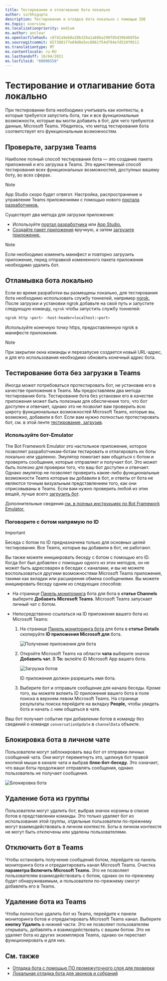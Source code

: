 ```yaml
---
title: Тестирование и отлагивание бота локально
author: surbhigupta
description: Тестирование и отладка бота локально с помощью IDE
ms.topic: overview
ms.localizationpriority: medium
ms.author: anclear
ms.openlocfilehash: c07d1a9eb8a28b328a1a60ba299f05d39b460fbe
ms.sourcegitcommit: 6573881f7e69d8e5ec8861f54df84e7d519f0511
ms.translationtype: MT
ms.contentlocale: ru-RU
ms.lasthandoff: 10/04/2021
ms.locfileid: "60096558"
---
```

# <a name="test-and-debug-your-bot-locally"></a>Тестирование и отлагивание бота локально

При тестировании бота необходимо учитывать как контексты, в которые требуется запустить бота, так и все функциональные возможности, которые вы могли добавить в бот, для чего требуются данные, Microsoft Teams. Убедитесь, что метод тестирования бота соответствует его функциональным возможностям.

## <a name="test-by-uploading-to-teams"></a>Проверьте, загрузив Teams

Наиболее полный способ тестирования бота — это создание пакета приложений и его загрузка в Teams. Это единственный способ тестирования всех функциональных возможностей, доступных вашему боту, во всех сферах.

> [!NOTE]
>  App Studio скоро будет отвягот. Настройка, распространение и управление Teams приложениями с помощью нового [портала разработчиков.](https://dev.teams.microsoft.com/)

Существует два метода для загрузки приложения:
* Используйте [портал разработчика](https://dev.teams.microsoft.com/) или [App Studio.](~/concepts/build-and-test/app-studio-overview.md)
* [Создайте пакет приложения](~/concepts/build-and-test/apps-package.md) вручную, а затем [загрузите приложение.](~/concepts/deploy-and-publish/apps-upload.md)

> [!NOTE]
> Если необходимо изменить манифест и повторно загрузить приложение, [](#delete-a-bot-from-teams) перед отправкой измененного пакета приложения необходимо удалить бот.

## <a name="debug-your-bot-locally"></a>Отламывка бота локально

Если во время разработки вы размещены локально, для тестирования бота необходимо использовать службу тоннелей, например [ngrok.](https://ngrok.com/) После загрузки и установки ngrok добавьте на свой путь и запустите следующую команду, `ngrok` чтобы запустить службу тоннелей:

```bash
ngrok http <port> -host-header=localhost:<port>
```

Используйте конечную точку https, предоставленную ngrok в манифесте приложения. 

> [!NOTE]
> При закрытии окна команды и перезапуске создается новый URL-адрес, и для его использования необходимо обновить конечный адрес бота.

## <a name="test-your-bot-without-uploading-to-teams"></a>Тестирование бота без загрузки в Teams

Иногда может потребоваться протестировать бот, не установив его в качестве приложения в Teams. Мы предоставляем два метода тестирования бота. Тестирование бота без установки его в качестве приложения может быть полезным для обеспечения того, что бот доступен и отвечает, однако это не позволит вам проверить всю широту функциональных возможностей Microsoft Teams, которые вы, возможно, добавили в бот. Если вам нужно полностью протестировать бот, см. в этой ленте [тестирование, загрузив](#test-by-uploading-to-teams).

### <a name="use-the-bot-emulator"></a>Используйте бот-Emulator

The Bot Framework Emulator это настольное приложение, которое позволяет разработчикам-ботам тестировать и отлагировать их боты локально или удаленно. Эмулятор помогает вам общаться с ботом и проверять сообщения, которые отправляет и получает бот. Это может быть полезно для проверки того, что ваш бот доступен и отвечает. Однако эмулятор не позволяет проверить какие-либо функциональные возможности Teams которые вы добавили в бот, и ответы от бота не являются точным визуальным представлением того, как они отрисовываны в Teams. Если вам нужно проверить любой из этих вещей, лучше всего [загрузить бот](#test-by-uploading-to-teams).

Дополнительные сведения [см. в полных инструкциях по Bot Framework Emulator.](/azure/bot-service/bot-service-debug-emulator?view=azure-bot-service-4.0&preserve-view=true)

### <a name="talk-to-your-bot-directly-by-id"></a>Поговорите с ботом напрямую по ID

> [!Important]
> Беседа с ботом по ID предназначена только для основных целей тестирования. Все Teams, которые вы добавили в бот, не работают.

Вы также можете инициировать беседу с ботом с помощью его ID. Когда бот был добавлен с помощью одного из этих методов, он не может быть адресоварен в беседах с каналами, и вы не можете воспользоваться другими возможностями Microsoft Teams приложения, такими как вкладки или расширения обмена сообщениями. Вы можете инициировать беседу одним из следующих способов:

* На странице [Панель мониторинга](https://dev.botframework.com/bots) бота для бота в **статье Channels** выберите **Добавить Microsoft Teams**. Microsoft Teams запускает личный чат с ботом.

* Непосредственно ссылаться на ID приложения вашего бота из Microsoft Teams:
   1. На странице [Панель мониторинга бота](https://dev.botframework.com/bots) для бота в **статье Details** скопируйте **ID приложения Microsoft для** бота.
  
      ![Получение приложения для бота](~/assets/images/bots_appid_botframework.png)
  
   2. Откройте Microsoft Teams на области **чата** выберите значок **Добавить чат.** В **To:** вклейте iD Microsoft App вашего бота.
  
      ![Загрузка ботов](~/assets/images/bots_uploading.png)

      ID приложения должен разрешить имя бота.

   3. Выберите бот и отправьте сообщение для начала беседы.
      Кроме того, вы можете вклеить ID приложения вашего бота в поле поиска в верхнем левом Microsoft Teams. На странице результаты поиска перейдите на вкладку **People,** чтобы увидеть бота и начать с ним общаться в чате.

Ваш бот получает событие при добавлении ботов в команду без сведений о команде `conversationUpdate` в `channelData` объекте.

## <a name="block-a-bot-in-personal-chat"></a>Блокировка бота в личном чате

Пользователи могут заблокировать ваш бот от отправки личных сообщений чата. Они могут переметнуть это, щелкнув бот правой кнопкой мыши в канале чата и выбрав **блок-бот-беседу.** Это означает, что ваши боты продолжают отправлять сообщения, однако пользователь не получает сообщения.

![Блокировка бота](~/assets/images/bots/botdisable.png)

## <a name="remove-a-bot-from-a-team"></a>Удаление бота из группы

Пользователи могут удалить бот, выбрав значок корзины в списке ботов в представлении команды. Это только удаляет бот из использования этой группы, отдельные пользователи по-прежнему могут взаимодействовать в личном контексте. Боты в личном контексте не могут быть отключены или удалены пользователями.

## <a name="disable-a-bot-in-teams"></a>Отключить бот в Teams

Чтобы остановить получение сообщений ботом,  перейдите на панель мониторинга бота и отредактировать канал Microsoft Teams. Очистка **параметра Включить Microsoft Teams.** Это не позволяет пользователям взаимодействовать с ботом, однако он по-прежнему будет обнаруживаемым, и пользователи по-прежнему смогут добавлять его в Teams.

## <a name="delete-a-bot-from-teams"></a>Удаление бота из Teams

Чтобы полностью удалить бот из Teams,  перейдите к панели мониторинга ботов и отредактировать Microsoft Teams канал. Выберите **кнопку Удалить** в нижней части. Это не позволяет пользователям открывать, добавлять и взаимодействовать с вашим ботом. Это не удаляет бота из других экземпляров Teams, однако он перестает функционировать и для них.

## <a name="see-also"></a>См. также

* [Отладка бота с помощью ПО промежуточного слоя для проверки](/azure/bot-service/bot-service-debug-inspection-middleware)
* [Локальная отладка бота для звонков и собраний](~/bots/calls-and-meetings/debugging-local-testing-calling-meeting-bots.md)
